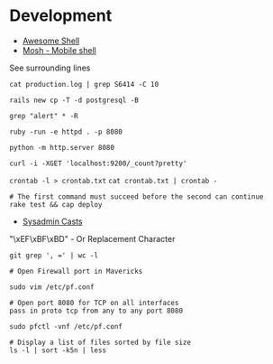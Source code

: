 # Development

* [Awesome Shell](https://github.com/alebcay/awesome-shell)
* [Mosh - Mobile shell](https://mosh.mit.edu)

See surrounding lines

`cat production.log | grep S6414 -C 10`

`rails new cp -T -d postgresql -B`

`grep "alert" * -R`

`ruby -run -e httpd . -p 8080`

`python -m http.server 8080`

`curl -i -XGET 'localhost:9200/_count?pretty'`

`crontab -l > crontab.txt`
`cat crontab.txt | crontab -`

```
# The first command must succeed before the second can continue
rake test && cap deploy
```

* [Sysadmin Casts](http://sysadmincasts.com/)

"\xEF\xBF\xBD" - Or Replacement Character

`git grep ', =' | wc -l`

```
# Open Firewall port in Mavericks

sudo vim /etc/pf.conf

# Open port 8080 for TCP on all interfaces
pass in proto tcp from any to any port 8080

sudo pfctl -vnf /etc/pf.conf
```

```
# Display a list of files sorted by file size
ls -l | sort -k5n | less
```